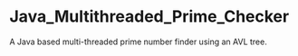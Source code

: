 # Java_Multithreaded_Prime_Checker
A Java based multi-threaded prime number finder using an AVL tree.
